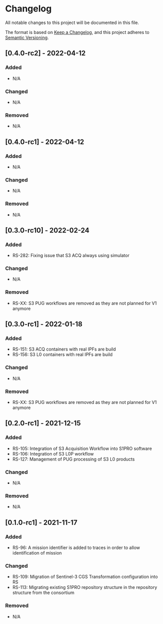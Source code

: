 # Changelog
All notable changes to this project will be documented in this file.

The format is based on [Keep a Changelog](https://keepachangelog.com/en/1.0.0/),
and this project adheres to [Semantic Versioning](https://semver.org/spec/v2.0.0.html).

## [0.4.0-rc2] - 2022-04-12
### Added
- N/A

### Changed
- N/A

### Removed
- N/A


## [0.4.0-rc1] - 2022-04-12
### Added
- N/A

### Changed
- N/A

### Removed
- N/A

## [0.3.0-rc10] - 2022-02-24
### Added
- RS-282: Fixing issue that S3 ACQ always using simulator

### Changed
- N/A

### Removed
- RS-XX: S3 PUG workflows are removed as they are not planned for V1 anymore

## [0.3.0-rc1] - 2022-01-18
### Added
- RS-151: S3 ACQ containers with real IPFs are build
- RS-156: S3 L0 containers with real IPFs are build

### Changed
- N/A

### Removed
- RS-XX: S3 PUG workflows are removed as they are not planned for V1 anymore

## [0.2.0-rc1] - 2021-12-15
### Added
- RS-105: Integration of S3 Acquisition Workflow into S1PRO software
- RS-106: Integration of S3 L0P workflow
- RS-127: Management of PUG processing of S3 L0 products

### Changed
- N/A

### Removed
- N/A

## [0.1.0-rc1] - 2021-11-17
### Added
- RS-96: A mission identifier is added to traces in order to allow identification of mission

### Changed
- RS-109: Migration of Sentinel-3 CGS Transformation configuration into RS
- RS-113: Migrating existing S1PRO repository structure in the repository structure from the consortium

### Removed
- N/A
